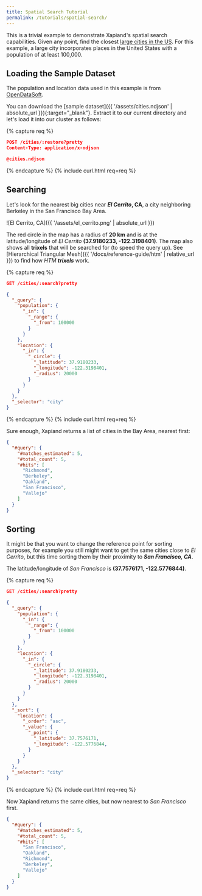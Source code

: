 ```yaml
---
title: Spatial Search Tutorial
permalink: /tutorials/spatial-search/
---
```


This is a trivial example to demonstrate Xapiand's spatial search capabilities.
Given any point, find the closest [large cities in the US](https://en.wikipedia.org/wiki/List_of_United_States_cities_by_population). For this example, a large city
incorporates places in the United States with a population of at least 100,000.


## Loading the Sample Dataset

The population and location data used in this example is from
[OpenDataSoft](https://public.opendatasoft.com/explore/dataset/1000-largest-us-cities-by-population-with-geographic-coordinates).

You can download the [sample dataset]({{ '/assets/cities.ndjson' | absolute_url }}){:target="_blank"}.
Extract it to our current directory and let's load it into our cluster as follows:

{% capture req %}

```json
POST /cities/:restore?pretty
Content-Type: application/x-ndjson

@cities.ndjson
```
{% endcapture %}
{% include curl.html req=req %}


## Searching

Let's look for the nearest big cities near **_El Cerrito_, CA**, a city
neighboring Berkeley in the San Francisco Bay Area.

![El Cerrito, CA]({{ '/assets/el_cerrito.png' | absolute_url }})

The red circle in the map has a radius of **20 km** and is at the latitude/longitude
of _El Cerrito_ **(37.9180233, -122.3198401)**. The map also shows all
**trixels** that will be searched for (to speed the query up).
See [Hierarchical Triangular Mesh]({{ '/docs/reference-guide/htm' | relative_url }})
to find how _HTM **trixels**_ work.

{% capture req %}

```json
GET /cities/:search?pretty

{
  "_query": {
    "population": {
      "_in": {
        "_range": {
          "_from": 100000
        }
      }
    },
    "location": {
      "_in": {
        "_circle": {
          "_latitude": 37.9180233,
          "_longitude": -122.3198401,
          "_radius": 20000
        }
      }
    }
  },
  "_selector": "city"
}
```
{% endcapture %}
{% include curl.html req=req %}

Sure enough, Xapiand returns a list of cities in the Bay Area, nearest first:

```json
{
  "#query": {
    "#matches_estimated": 5,
    "#total_count": 5,
    "#hits": [
      "Richmond",
      "Berkeley",
      "Oakland",
      "San Francisco",
      "Vallejo"
    ]
  }
}
```


## Sorting

It might be that you want to change the reference point for sorting purposes,
for example you still might want to get the same cities close to _El Cerrito_,
but this time sorting them by their proximity to **_San Francisco, CA_**.

The latitude/longitude of _San Francisco_ is **(37.7576171, -122.5776844)**.

{% capture req %}

```json
GET /cities/:search?pretty

{
  "_query": {
    "population": {
      "_in": {
        "_range": {
          "_from": 100000
        }
      }
    },
    "location": {
      "_in": {
        "_circle": {
          "_latitude": 37.9180233,
          "_longitude": -122.3198401,
          "_radius": 20000
        }
      }
    }
  },
  "_sort": {
    "location": {
      "_order": "asc",
      "_value": {
        "_point": {
          "_latitude": 37.7576171,
          "_longitude": -122.5776844,
        }
      }
    }
  },
  "_selector": "city"
}
```
{% endcapture %}
{% include curl.html req=req %}

Now Xapiand returns the same cities, but now nearest to _San Francisco_ first.

```json
{
  "#query": {
    "#matches_estimated": 5,
    "#total_count": 5,
    "#hits": [
      "San Francisco",
      "Oakland",
      "Richmond",
      "Berkeley",
      "Vallejo"
    ]
  }
}
```
